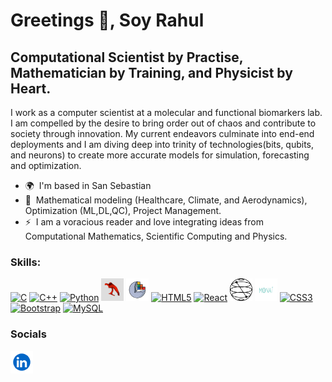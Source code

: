 Greetings 👋, Soy Rahul 
===================================

Computational Scientist by Practise, Mathematician by Training, and Physicist by Heart.
------------------------

I work as a computer scientist at a molecular and functional biomarkers lab. I am compelled by the desire to bring order out of chaos and contribute to society through innovation. My current endeavors culminate into end-end deployments and I am diving deep into trinity of technologies(bits, qubits, and neurons) to create more accurate models for simulation, forecasting and optimization.

* 🌍  I'm based in San Sebastian
* 🧠  Mathematical modeling (Healthcare, Climate, and Aerodynamics), Optimization (ML,DL,QC), Project Management.
* ⚡  I am a voracious reader and love integrating ideas from Computational Mathematics, Scientific Computing and Physics. 

### Skills:
<p align="left">
<a href="https://docs.microsoft.com/en-us/cpp/?view=msvc-170" target="_blank" rel="noreferrer"><img src="https://raw.githubusercontent.com/danielcranney/readme-generator/main/public/icons/skills/c-colored.svg" width="36" height="36" alt="C" /></a>
<a href="https://docs.microsoft.com/en-us/cpp/?view=msvc-170" target="_blank" rel="noreferrer"><img src="https://raw.githubusercontent.com/danielcranney/readme-generator/main/public/icons/skills/cplusplus-colored.svg" width="36" height="36" alt="C++" /></a>
<a href="https://www.python.org/" target="_blank" rel="noreferrer"><img src="https://raw.githubusercontent.com/danielcranney/readme-generator/main/public/icons/skills/python-colored.svg" width="36" height="36" alt="Python" /></a> 
<a href="https://www.python.org/" target="_blank" rel="noreferrer"><img src="https://github.com/ellipsis14/ellipsis14/blob/main/itk-snap.png" width="36" height="36" alt="ITK-Snap" /></a>  
<a href="https://www.slicer.org/" target="_blank" rel="noreferrer"><img src="https://github.com/ellipsis14/ellipsis14/blob/main/3dslicer.png" width="36" height="36" alt="3D-Slicer" /></a>    
<a href="https://developer.mozilla.org/en-US/docs/Glossary/HTML5" target="_blank" rel="noreferrer"><img src="https://raw.githubusercontent.com/danielcranney/readme-generator/main/public/icons/skills/html5-colored.svg" width="36" height="36" alt="HTML5" /></a>
<a href="https://reactjs.org/" target="_blank" rel="noreferrer"><img src="https://raw.githubusercontent.com/danielcranney/readme-generator/main/public/icons/skills/react-colored.svg" width="36" height="36" alt="React" /></a>
  <a href="https://www.ibm.com/quantum/qiskit" target="_blank" rel="noreferrer"><img src="https://github.com/ellipsis14/ellipsis14/blob/main/qiskit.svg" width="36" height="36" alt="Qiskit" /></a> 
<a href="https://monai.io/" target="_blank" rel="noreferrer"><img src="https://github.com/ellipsis14/ellipsis14/blob/main/monai.svg" width="36" height="36" alt="Monai" /></a>   
<a href="https://www.w3.org/TR/CSS/#css" target="_blank" rel="noreferrer"><img src="https://raw.githubusercontent.com/danielcranney/readme-generator/main/public/icons/skills/css3-colored.svg" width="36" height="36" alt="CSS3" /></a>
<a href="https://getbootstrap.com/" target="_blank" rel="noreferrer"><img src="https://raw.githubusercontent.com/danielcranney/readme-generator/main/public/icons/skills/bootstrap-colored.svg" width="36" height="36" alt="Bootstrap" /></a>
<a href="https://www.mysql.com/" target="_blank" rel="noreferrer"><img src="https://raw.githubusercontent.com/danielcranney/readme-generator/main/public/icons/skills/mysql-colored.svg" width="36" height="36" alt="MySQL" /></a>
</p>


### Socials
<p align="left">
<a href="https://www.linkedin.com/in/rahulkumar13/" target="_blank" rel="noreferrer"><img src="https://github.com/ellipsis14/ellipsis14/blob/main/linkedin.png" width="36" height="36" alt="Linkedin" /></a>
</p>


